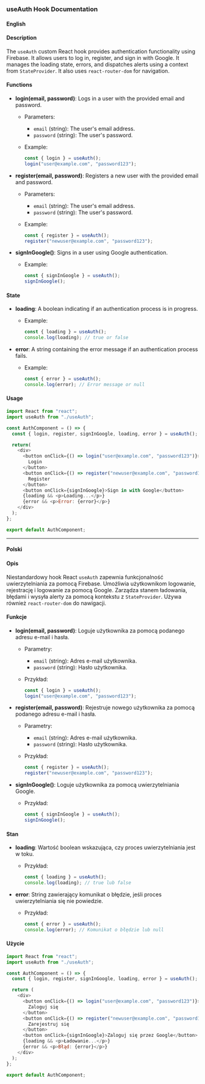 ### useAuth Hook Documentation

#### English

#### Description

The `useAuth` custom React hook provides authentication functionality using Firebase. It allows users to log in, register, and sign in with Google. It manages the loading state, errors, and dispatches alerts using a context from `StateProvider`. It also uses `react-router-dom` for navigation.

#### Functions

- **login(email, password)**: Logs in a user with the provided email and password.
  
  - Parameters:
    - `email` (string): The user's email address.
    - `password` (string): The user's password.
  - Example:
    
    ```javascript
    const { login } = useAuth();
    login("user@example.com", "password123");
    ```

- **register(email, password)**: Registers a new user with the provided email and password.
  
  - Parameters:
    - `email` (string): The user's email address.
    - `password` (string): The user's password.
  - Example:
    
    ```javascript
    const { register } = useAuth();
    register("newuser@example.com", "password123");
    ```

- **signInGoogle()**: Signs in a user using Google authentication.
  
  - Example:
    
    ```javascript
    const { signInGoogle } = useAuth();
    signInGoogle();
    ```

#### State

- **loading**: A boolean indicating if an authentication process is in progress.
  
  - Example:
    
    ```javascript
    const { loading } = useAuth();
    console.log(loading); // true or false
    ```

- **error**: A string containing the error message if an authentication process fails.
  
  - Example:
    
    ```javascript
    const { error } = useAuth();
    console.log(error); // Error message or null
    ```

#### Usage

```javascript
import React from "react";
import useAuth from "./useAuth";

const AuthComponent = () => {
  const { login, register, signInGoogle, loading, error } = useAuth();

  return(
    <div>
      <button onClick={() => login("user@example.com", "password123")}>
        Login
      </button>
      <button onClick={() => register("newuser@example.com", "password123")}>
        Register
      </button>
      <button onClick={signInGoogle}>Sign in with Google</button>
      {loading && <p>Loading...</p>}
      {error && <p>Error: {error}</p>}
    </div>
  );
};

export default AuthComponent;


```

---

#### Polski

#### Opis

Niestandardowy hook React `useAuth` zapewnia funkcjonalność uwierzytelniania za pomocą Firebase. Umożliwia użytkownikom logowanie, rejestrację i logowanie za pomocą Google. Zarządza stanem ładowania, błędami i wysyła alerty za pomocą kontekstu z `StateProvider`. Używa również `react-router-dom` do nawigacji.

#### Funkcje

- **login(email, password)**: Loguje użytkownika za pomocą podanego adresu e-mail i hasła.
  
  - Parametry:
    - `email` (string): Adres e-mail użytkownika.
    - `password` (string): Hasło użytkownika.
  - Przykład:
    
    ```javascript
    const { login } = useAuth();
    login("user@example.com", "password123");
    ```

- **register(email, password)**: Rejestruje nowego użytkownika za pomocą podanego adresu e-mail i hasła.
  
  - Parametry:
    - `email` (string): Adres e-mail użytkownika.
    - `password` (string): Hasło użytkownika.
  - Przykład:
    
    ```javascript
    const { register } = useAuth();
    register("newuser@example.com", "password123");
    ```

- **signInGoogle()**: Loguje użytkownika za pomocą uwierzytelniania Google.
  
  - Przykład:
    
    ```javascript
    const { signInGoogle } = useAuth();
    signInGoogle();
    ```

#### Stan

- **loading**: Wartość boolean wskazująca, czy proces uwierzytelniania jest w toku.
  
  - Przykład:
    
    ```javascript
    const { loading } = useAuth();
    console.log(loading); // true lub false
    ```

- **error**: String zawierający komunikat o błędzie, jeśli proces uwierzytelniania się nie powiedzie.
  
  - Przykład:
    
    ```javascript
    const { error } = useAuth();
    console.log(error); // Komunikat o błędzie lub null
    ```

#### Użycie

```javascript
import React from "react";
import useAuth from "./useAuth";

const AuthComponent = () => {
  const { login, register, signInGoogle, loading, error } = useAuth();

  return (
    <div>
      <button onClick={() => login("user@example.com", "password123")}>
        Zaloguj się
      </button>
      <button onClick={() => register("newuser@example.com", "password123")}>
        Zarejestruj się
      </button>
      <button onClick={signInGoogle}>Zaloguj się przez Google</button>
      {loading && <p>Ładowanie...</p>}
      {error && <p>Błąd: {error}</p>}
    </div>
  );
};

export default AuthComponent;
```

```

```